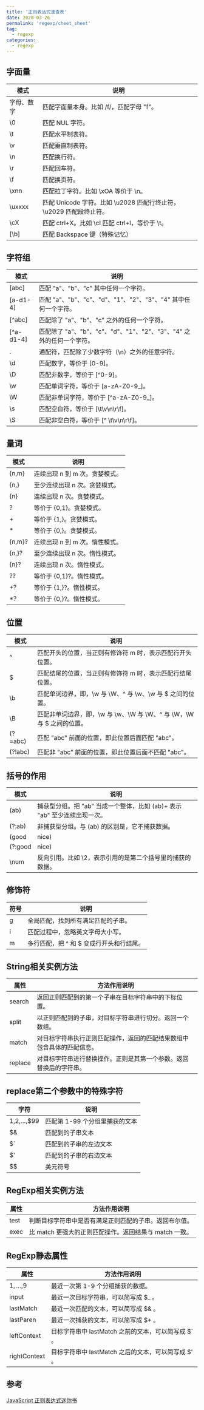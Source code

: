```yaml
---
title: '正则表达式速查表'
date: 2020-03-26
permalink: 'regexp/cheet_sheet'
tag:
  - regexp
categories:
  - regexp
---
```


## 字面量

| 模式 | 说明 |
------------- | -------------
字母、数字  | 匹配字面量本身。比如 /f/，匹配字母 "f"。
\0        | 匹配 NUL 字符。
\t        | 匹配水平制表符。
\v        | 匹配垂直制表符。
\n        | 匹配换行符。
\r        | 匹配回车符。
\f        | 匹配换页符。
\xnn      | 匹配拉丁字符。比如 \xOA 等价于 \n。
\uxxxx    | 匹配 Unicode 字符。比如 \u2028 匹配行终止符，\u2029 匹配段终止符。
\cX       | 匹配 ctrl+X。比如 \cI 匹配 ctrl+I，等价于 \t。
[\b]      | 匹配 Backspace 键（特殊记忆）

## 字符组

| 模式 | 说明 |
------------- | -------------
[abc]     | 匹配 "a"、"b"、"c" 其中任何一个字符。
[a-d1-4]  | 匹配 "a"、"b"、"c"、"d"、"1"、"2"、"3"、"4" 其中任何一个字符。
[^abc]    | 匹配除了 "a"、"b"、"c" 之外的任何一个字符。
[^a-d1-4] | 匹配除了 "a"、"b"、"c"、"d"、"1"、"2"、"3"、"4" 之外的任何一个字符。
.         | 通配符，匹配除了少数字符（\n）之外的任意字符。
\d        | 匹配数字，等价于 [0-9]。
\D        | 匹配非数字，等价于 [^0-9]。
\w        | 匹配单词字符，等价于 [a-zA-Z0-9_]。
\W        | 匹配非单词字符，等价于 [^a-zA-Z0-9_]。
\s        | 匹配空白符，等价于 [\t\v\n\r\f]。
\S        | 匹配非空白符，等价于 [^ \t\v\n\r\f]。

## 量词

| 模式 | 说明 |
------------- | -------------
{n,m}  | 连续出现 n 到 m 次。贪婪模式。
{n,}   | 至少连续出现 n 次。贪婪模式。
{n}    | 连续出现 n 次。贪婪模式。
?      | 等价于 {0,1}。贪婪模式。
\+      | 等价于 {1,}。贪婪模式。
\*      | 等价于 {0,}。贪婪模式。
{n,m}? | 连续出现 n 到 m 次。惰性模式。
{n,}?  | 至少连续出现 n 次。惰性模式。
{n}?   | 连续出现 n 次。惰性模式。
??     | 等价于 {0,1}?。惰性模式。
+?     | 等价于 {1,}?。惰性模式。
*?     | 等价于 {0,}?。惰性模式。

## 位置

| 模式 | 说明 |
------------- | -------------
^       | 匹配开头的位置，当正则有修饰符 m 时，表示匹配行开头位置。
$       | 匹配结尾的位置，当正则有修饰符 m 时，表示匹配行结尾位置。
\b      | 匹配单词边界，即，\w 与 \W、^ 与 \w、\w 与 $ 之间的位置。
\B      | 匹配非单词边界，即，\w 与 \w、\W 与 \W、^ 与 \W，\W 与 $ 之间的位置。
(?=abc) | 匹配 "abc" 前面的位置，即此位置后面匹配 "abc"。
(?!abc) | 匹配非 "abc" 前面的位置，即此位置后面不匹配 "abc"。

## 括号的作用

| 模式 | 说明 |
------------- | -------------
(ab)            | 捕获型分组。把 "ab" 当成一个整体，比如 (ab)+ 表示 "ab" 至少连续出现一次。
(?:ab)          | 非捕获型分组。与 (ab) 的区别是，它不捕获数据。
(good|nice)     | 捕获型分支结构。匹配 "good" 或 "nice"。
(?:good|nice)   | 非捕获型分支结构。与 (good|nice) 的区别是，它不捕获数据。
\num            | 反向引用。比如 \2，表示引用的是第二个括号里的捕获的数据。

## 修饰符

| 符号 | 说明 |
------------- | -------------
g   | 全局匹配，找到所有满足匹配的子串。
i   | 匹配过程中，忽略英文字母大小写。
m   | 多行匹配，把 ^ 和 $ 变成行开头和行结尾。

## String相关实例方法

| 属性 | 方法作用说明 |
------------- | -------------
search  | 返回正则匹配到的第一个子串在目标字符串中的下标位置。
split   | 以正则匹配到的子串，对目标字符串进行切分。返回一个数组。
match   | 对目标字符串执行正则匹配操作，返回的匹配结果数组中包含具体的匹配信息。
replace | 对目标字符串进行替换操作。正则是其第一个参数。返回替换后的字符串。

## replace第二个参数中的特殊字符

| 字符 | 说明 |
------------- | -------------
$1,$2,…,$99   | 匹配第 1-99 个分组里捕获的文本
$&            | 匹配到的子串文本
$`            | 匹配到的子串的左边文本
$'            | 匹配到的子串的右边文本
$$            | 美元符号

## RegExp相关实例方法

| 属性 | 方法作用说明 |
------------- | -------------
test  | 判断目标字符串中是否有满足正则匹配的子串。返回布尔值。
exec  | 比 match 更强大的正则匹配操作。返回结果与 match 一致。

## RegExp静态属性

| 属性 | 方法作用说明 |
------------- | -------------
$1,…,$9       | 最近一次第 1-9 个分组捕获的数据。
input         | 最近一次目标字符串，可以简写成 $_ 。
lastMatch     | 最近一次匹配的文本，可以简写成 $& 。
lastParen     | 最近一次捕获的文本，可以简写成 $+ 。
leftContext   | 目标字符串中 lastMatch 之前的文本，可以简写成 $` 。
rightContext  | 目标字符串中 lastMatch 之后的文本，可以简写成 $' 。

## 参考

[JavaScript 正则表达式迷你书](https://github.com/qdlaoyao/js-regex-mini-book)
